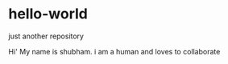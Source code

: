 # hello-world
just another repository

Hi' My name is shubham. i am a human and loves to collaborate
